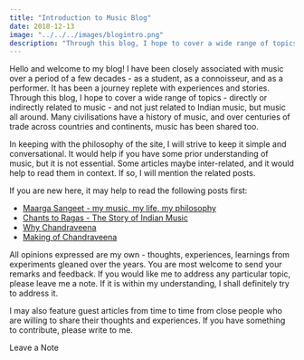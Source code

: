```yaml
---
title: "Introduction to Music Blog"
date: 2018-12-13
image: "../../../images/blogintro.png"
description: "Through this blog, I hope to cover a wide range of topics - directly or indirectly related to music - and not just related to Indian music, but music all around."
---
```


Hello and welcome to my blog! I have been closely associated with music over a period of a few decades - as a student, as a connoisseur, and as a performer. It has been a journey replete with experiences and stories. Through this blog, I hope to cover a wide range of topics - directly or indirectly related to music - and not just related to Indian music, but music all around. Many civilisations have a history of music, and over centuries of trade across countries and continents, music has been shared too.

In keeping with the philosophy of the site, I will strive to keep it simple and conversational. It would help if you have some prior understanding of music, but it is not essential. Some articles maybe inter-related, and it would help to read them in context. If so, I will mention the related posts.

If you are new here, it may help to read the following posts first:
* [Maarga Sangeet - my music, my life, my philosophy](/blog/philosophy-of-music/)
* [Chants to Ragas - The Story of Indian Music](/blog/history-of-indian-music/)
* [Why Chandraveena](/blog/why-chandraveena/)
* [Making of Chandraveena](/blog/making-of-chandraveena/)

All opinions expressed are my own - thoughts, experiences, learnings from experiments gleaned over the years. You are most welcome to send your remarks and feedback. If you would like me to address any particular topic, please leave me a note. If it is within my understanding, I shall definitely try to address it.

I may also feature guest articles from time to time from close people who are willing to share their thoughts and experiences. If you have something to contribute, please write to me.

<notice-box center=" ">

<my-button to="/contact/">Leave a Note</my-button>

</notice-box>

<br>
